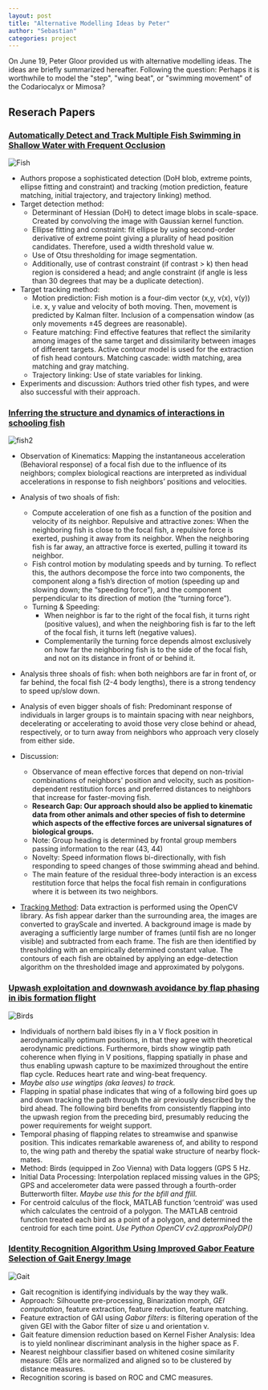 ```yaml
---
layout: post
title: "Alternative Modelling Ideas by Peter"
author: "Sebastian"
categories: project
---
```


On June 19, Peter Gloor provided us with alternative modelling ideas. The ideas are briefly summarized hereafter. Following the question: Perhaps it is worthwhile to model the "step", "wing beat", or "swimming movement" of the Codariocalyx or Mimosa?

##  Reserach Papers

### [Automatically Detect and Track Multiple Fish Swimming in Shallow Water with Frequent Occlusion](https://journals.plos.org/plosone/article?id=10.1371/journal.pone.0106506)

![Fish](https://i.imgur.com/Cb1Pkq1.png)

- Authors propose a sophisticated detection (DoH blob, extreme points, ellipse fitting and constraint) and tracking (motion prediction, feature matching, initial trajectory, and trajectory linking) method.
- Target detection method:
    - Determinant of Hessian (DoH) to detect image blobs in scale-space. Created by convolving the image with Gaussian kernel function.
    - Ellipse fitting and constraint: fit ellipse by using second-order derivative of extreme point giving a plurality of head position candidates. Therefore, used a width threshold value w.
    - Use of Otsu thresholding for image segmentation.
    - Additionally, use of contrast constraint (if contrast > k) then head region is considered a head; and angle constraint (if angle is less than 30 degrees that may be a duplicate detection).
- Target tracking method:
    - Motion prediction: Fish motion is a four-dim vector (x,y, v(x), v(y)) i.e. x, y value and velocity of both moving. Then, movement is predicted by Kalman filter. Inclusion of a compensation window (as only movements ±45 degrees are reasonable).
    - Feature matching: Find effective features that reflect the similarity among images of the same target and dissimilarity between images of different targets. Active contour model is used for the extraction of fish head contours. Matching cascade: width matching, area matching and gray matching.
    - Trajectory linking: Use of state variables for linking.
- Experiments and discussion: Authors tried other fish types, and were also successful with their approach.

###  [Inferring the structure and dynamics of interactions in schooling fish](https://www.pnas.org/content/108/46/18720.short)

![fish2](https://i.imgur.com/IHNXYtY.png)

- Observation of Kinematics: Mapping the instantaneous acceleration (Behavioral response) of a focal fish due to the influence of its neighbors;  complex biological reactions are interpreted as individual accelerations in response to fish neighbors’ positions and velocities.
- Analysis of two shoals of fish:
    - Compute acceleration of one fish as a function of the position and velocity of its neighbor. Repulsive and attractive zones: When the neighboring fish is close to the focal fish, a repulsive force is exerted, pushing it away from its neighbor. When the neighboring fish is far away, an attractive force is exerted, pulling it toward its neighbor.
    - Fish control motion by modulating speeds and by turning. To reflect this, the authors decompose the force into two components, the component along a fish’s direction of motion (speeding up and slowing down; the “speeding force”), and the component perpendicular to its direction of motion (the “turning force”).
    - Turning & Speeding:
        - When neighbor is far to the right of the focal fish, it turns right (positive values), and when the neighboring fish is far to the left of the focal fish, it turns left (negative values).
        - Complementarily the turning force depends almost exclusively on how far the neighboring fish is to the side of the focal fish, and not on its distance in front of or behind it.

- Analysis three shoals of fish: when both neighbors are far in front of, or far behind, the focal fish (2-4 body lengths), there is a strong tendency to speed up/slow down.

- Analysis of even bigger shoals of fish: Predominant response of individuals in larger groups is to maintain spacing with near neighbors, decelerating or accelerating to avoid those very close behind or ahead, respectively, or to turn away from neighbors who approach very closely from either side.

- Discussion:
    - Observance of mean effective forces that depend on non-trivial combinations of neighbors' position and velocity, such as position-dependent restitution forces and preferred distances to neighbors that increase for faster-moving fish.
    - __Research Gap: Our approach should also be applied to kinematic data from other animals and other species of fish to determine which aspects of the effective forces are universal signatures of biological groups.__
    - Note: Group heading is determined by frontal group members passing information to the rear (43, 44)
    - Novelty: Speed information flows bi-directionally, with fish responding to speed changes of those swimming ahead and behind.
    - The main feature of the residual three-body interaction is an excess restitution force that helps the focal fish remain in configurations where it is between its two neighbors.

- [Tracking Method](http://www.pnas.org/lookup/suppl/doi:10.1073/pnas.1107583108/-/DCSupplemental/pnas.1107583108_SI.pdf?targetid=STXT): Data extraction is performed using the OpenCV library. As fish appear darker than the surrounding area, the images are converted to grayScale and inverted. A background image is made by averaging a sufficiently large number of frames (until fish are no longer visible) and subtracted from each frame. The fish are then identified by thresholding with an empirically determined constant value. The contours of each fish are obtained by applying an edge-detection algorithm on the thresholded image and approximated by polygons.

### [Upwash exploitation and downwash avoidance by flap phasing in ibis formation flight](https://www.nature.com/articles/nature12939)

![Birds](https://i.imgur.com/kCWkYzc.png)

- Individuals of northern bald ibises fly in a V flock position in aerodynamically optimum positions, in that they agree with theoretical aerodynamic predictions. Furthermore, birds show wingtip path coherence when flying in V positions, flapping spatially in phase and thus enabling upwash capture to be maximized throughout the entire flap cycle. Reduces heart rate and wing-beat frequency.
- *Maybe also use wingtips (aka leaves) to track.*
- Flapping in spatial phase indicates that wing of a following bird goes up and down tracking the path through the air previously described by the bird ahead. The following bird benefits from consistently flapping into the upwash region from the preceding bird, presumably reducing the power requirements for weight support.
- Temporal phasing of flapping relates to streamwise and spanwise position. This indicates remarkable awareness of, and ability to respond to, the wing path and thereby the spatial wake structure of nearby flock-mates.
- Method: Birds (equipped in Zoo Vienna) with Data loggers (GPS 5 Hz.
- Initial Data Processing: Interpolation replaced missing values in the GPS; GPS and accelerometer data were passed through a fourth-order Butterworth filter. *Maybe use this for the bfill and ffill.*
- For centroid calculus of the flock, MATLAB function ‘centroid’ was used which calculates the centroid of a polygon. The MATLAB centroid function treated each bird as a point of a polygon, and determined the centroid for each time point. *Use Python OpenCV cv2.approxPolyDP()*

###  [Identity Recognition Algorithm Using Improved Gabor Feature Selection of Gait Energy Image](https://ui.adsabs.harvard.edu/abs/2017JPhCS.787a2015C/abstract)

![Gait](https://i.imgur.com/D6k22kL.png)

- Gait recognition is identifying individuals by the way they walk.
- Approach: Silhouette pre-processing, Binarization morph, *GEI computation*, feature extraction, feature reduction, feature matching.
- Feature extraction of GAI using *Gabor filters*: is filtering operation of the given GEI with the Gabor filter of size u and orientation v.
- Gait feature dimension reduction based on Kernel Fisher Analysis: Idea is to yield nonlinear discriminant analysis in the higher space as F.
- Nearest neighbour classifier based on whitened cosine similarity measure: GEIs are normalized and aligned so to be clustered by distance measures.
- Recognition scoring is based on ROC and CMC measures.
